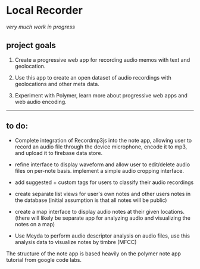 # Local Recorder
*very much work in progress*

## project goals
1. Create a progressive web app for recording audio memos with text and geolocation.

2. Use this app to create an open dataset of audio recordings with geolocations and other meta data.  

3. Experiment with Polymer, learn more about progressive web apps and web audio encoding.  

-----

## to do:

- Complete integration of Recordmp3js into the note app, allowing user to record an audio file through the device microphone, encode it to mp3, and upload it to firebase data store.  

- refine interface to display waveform and allow user to edit/delete audio files on per-note basis. implement a simple audio cropping interface.

- add suggested + custom tags for users to classify their audio recordings

- create separate list views for user's own notes and other users notes in the database (initial assumption is that all notes will be public)

- create a map interface to display audio notes at their given locations. (there will likely be separate app for analyzing audio and visualizing the notes on a map)

- Use Meyda to perform audio descriptor analysis on audio files, use this analysis data to visualize notes by timbre (MFCC)




The structure of the note app is based heavily on the polymer note app tutorial from google code labs.
